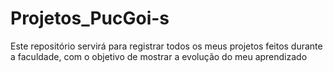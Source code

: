 # Projetos_PucGoi-s
Este repositório servirá para registrar todos os meus projetos feitos durante a faculdade, com o objetivo de mostrar a evolução do meu aprendizado
